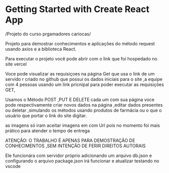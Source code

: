 # Getting Started with Create React App
/Projeto do curso prgamadores cariocas/

Projeto para demostrar conhecimentos e aplicações do método request usando axios e a biblioteca React.

Para executar o projeto você pode abrir com o link que foi hospedado no site vercel

Voce pode visualizar as requisiçoes na página Get que usa o link de um servido r criado no github que possui os dados iniciais para o site ,a equipe com 4 pessoas usando um link pricnipal para poder executar as requisições GET,

Usamos o Método POST ,PUT E DELETE cada um com sua página voce pode respectivamente criar novos dados na página ,editar dados presentes ou deletar ,simulando os métodos usando produtos de farmácia ou o que o usuário que portar o link do site digitar.

as imagens só iram aceitar imagens em com Url pois no momento foi mais prático para atender o tempo de entrega

ATENÇÃO: O TRABALHO É APENAS PARA DEMOSTRAÇÃO DE CONHECIMENTOS ,SEM INTENÇÃO DE FERIR DIREITOS AUTORAIS

Ele funcionára com servidor próprio adicionando um arquivo db.json e configurando o arquivo package.json irá funcionar e atualizar testando no vscode